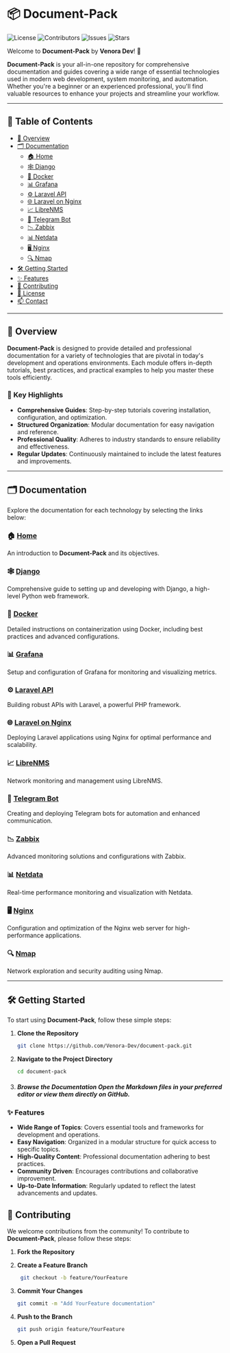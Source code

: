 
# 📦 Document-Pack

![License](https://img.shields.io/badge/license-MIT-blue.svg)
![Contributors](https://img.shields.io/github/contributors/Venora-Dev/document-pack.svg)
![Issues](https://img.shields.io/github/issues/Venora-Dev/document-pack.svg)
![Stars](https://img.shields.io/github/stars/Venora-Dev/document-pack.svg)

Welcome to **Document-Pack** by **Venora Dev**! 🚀

**Document-Pack** is your all-in-one repository for comprehensive documentation and guides covering a wide range of essential technologies used in modern web development, system monitoring, and automation. Whether you're a beginner or an experienced professional, you'll find valuable resources to enhance your projects and streamline your workflow.

---

## 📑 Table of Contents

- [📖 Overview](#-overview)
- [🗂️ Documentation](#-documentation)
  - [🏠 Home](./index.md)
  - [🕸️ Django](./Django/readme.md)
  - [🐳 Docker](./docker.md)
  - [📊 Grafana](./grafana.md)
  - [⚙️ Laravel API](./laravel_api.md)
  - [🌐 Laravel on Nginx](./laravel_on_nginx.md)
  - [📈 LibreNMS](./librenms.md)
  - [🤖 Telegram Bot](./telegram_bot.md)
  - [📉 Zabbix](./zabbix.md)
  - [📊 Netdata](./netdata.md)
  - [🖥️ Nginx](./nginx.md)
  - [🔍 Nmap](./nmap.md)
- [🛠️ Getting Started](#-getting-started)
- [✨ Features](#-features)
- [🤝 Contributing](#-contributing)
- [📄 License](#-license)
- [📫 Contact](#-contact)

---

## 📖 Overview

**Document-Pack** is designed to provide detailed and professional documentation for a variety of technologies that are pivotal in today's development and operations environments. Each module offers in-depth tutorials, best practices, and practical examples to help you master these tools efficiently.

### 🌟 Key Highlights

- **Comprehensive Guides**: Step-by-step tutorials covering installation, configuration, and optimization.
- **Structured Organization**: Modular documentation for easy navigation and reference.
- **Professional Quality**: Adheres to industry standards to ensure reliability and effectiveness.
- **Regular Updates**: Continuously maintained to include the latest features and improvements.

---

## 🗂️ Documentation

Explore the documentation for each technology by selecting the links below:

### 🏠 [Home](./index.md)
An introduction to **Document-Pack** and its objectives.

### 🕸️ [Django](./django.md)
Comprehensive guide to setting up and developing with Django, a high-level Python web framework.

### 🐳 [Docker](./docker.md)
Detailed instructions on containerization using Docker, including best practices and advanced configurations.

### 📊 [Grafana](./grafana.md)
Setup and configuration of Grafana for monitoring and visualizing metrics.

### ⚙️ [Laravel API](./laravel_api.md)
Building robust APIs with Laravel, a powerful PHP framework.

### 🌐 [Laravel on Nginx](./laravel_on_nginx.md)
Deploying Laravel applications using Nginx for optimal performance and scalability.

### 📈 [LibreNMS](./librenms.md)
Network monitoring and management using LibreNMS.

### 🤖 [Telegram Bot](./telegram_bot.md)
Creating and deploying Telegram bots for automation and enhanced communication.

### 📉 [Zabbix](./zabbix.md)
Advanced monitoring solutions and configurations with Zabbix.

### 📊 [Netdata](./netdata.md)
Real-time performance monitoring and visualization with Netdata.

### 🖥️ [Nginx](./nginx.md)
Configuration and optimization of the Nginx web server for high-performance applications.

### 🔍 [Nmap](./nmap.md)
Network exploration and security auditing using Nmap.

---

## 🛠️ Getting Started

To start using **Document-Pack**, follow these simple steps:

1. **Clone the Repository**
   ```bash
   git clone https://github.com/Venora-Dev/document-pack.git
   ```
   
2. **Navigate to the Project Directory**
	```bash
	cd document-pack
	```
3. ##### **Browse the Documentation**  Open the Markdown files in your preferred editor or view them directly on GitHub.

### ✨ Features
-   **Wide Range of Topics**: Covers essential tools and frameworks for development and operations.
-   **Easy Navigation**: Organized in a modular structure for quick access to specific topics.
-   **High-Quality Content**: Professional documentation adhering to best practices.
-   **Community Driven**: Encourages contributions and collaborative improvement.
-   **Up-to-Date Information**: Regularly updated to reflect the latest advancements and updates.

## 🤝 Contributing
We welcome contributions from the community! To contribute to  **Document-Pack**, please follow these steps:

1.  **Fork the Repository**
2.  **Create a Feature Branch**
    
	   ``` bash
	    git checkout -b feature/YourFeature
	```
3. **Commit Your Changes**
	```bash
	git commit -m "Add YourFeature documentation"
	```
4. **Push to the Branch**
	```bash
	git push origin feature/YourFeature
	```
5.  **Open a Pull Request**

